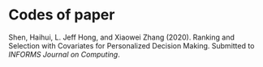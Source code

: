 # Codes of paper
Shen, Haihui, L. Jeff Hong, and Xiaowei Zhang (2020).
Ranking and Selection with Covariates for Personalized Decision Making.
Submitted to *INFORMS Journal on Computing*.
